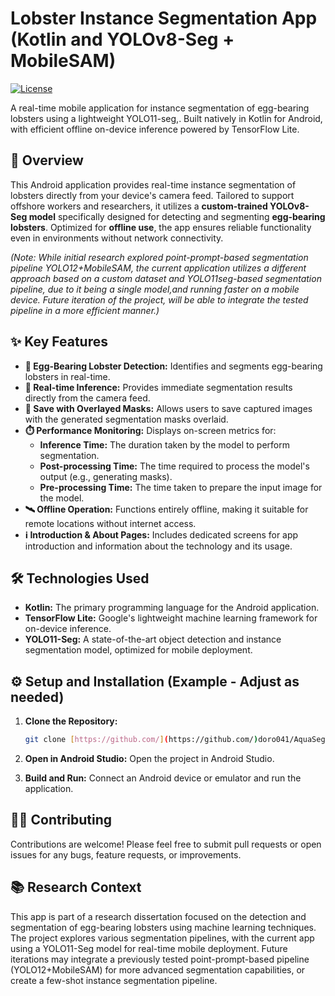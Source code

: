 # Lobster Instance Segmentation App (Kotlin and YOLOv8-Seg + MobileSAM)


[![License](https://img.shields.io/badge/License-Apache%202.0-blue.svg)](https://opensource.org/licenses/Apache-2.0)

A real-time mobile application for instance segmentation of egg-bearing lobsters using a lightweight YOLO11-seg,. Built natively in Kotlin for Android, with efficient offline on-device inference powered by TensorFlow Lite.

## 📱 Overview

This Android application provides real-time instance segmentation of lobsters directly from your device's camera feed. Tailored to support offshore workers and researchers, it utilizes a **custom-trained YOLOv8-Seg model** specifically designed for detecting and segmenting **egg-bearing lobsters**. Optimized for **offline use**, the app ensures reliable functionality even in environments without network connectivity.

*(Note: While initial research explored point-prompt-based segmentation pipeline YOLO12+MobileSAM, the current application utilizes a different approach based on a custom dataset and YOLO11seg-based segmentation pipeline, due to it being a single model,and running faster on a mobile device. Future iteration of the project, will be able to integrate the tested pipeline in a more efficient manner.)*
## ✨ Key Features

* **🦞 Egg-Bearing Lobster Detection:** Identifies and segments egg-bearing lobsters in real-time.
* **📸 Real-time Inference:** Provides immediate segmentation results directly from the camera feed.
* **💾 Save with Overlayed Masks:** Allows users to save captured images with the generated segmentation masks overlaid.
* **⏱️ Performance Monitoring:** Displays on-screen metrics for:
    * **Inference Time:** The duration taken by the model to perform segmentation.
    * **Post-processing Time:** The time required to process the model's output (e.g., generating masks).
    * **Pre-processing Time:** The time taken to prepare the input image for the model.
* **🛰️ Offline Operation:** Functions entirely offline, making it suitable for remote locations without internet access.
* **ℹ️ Introduction & About Pages:** Includes dedicated screens for app introduction and information about the technology and its usage.

## 🛠️ Technologies Used

- **Kotlin:** The primary programming language for the Android application.
- **TensorFlow Lite:** Google's lightweight machine learning framework for on-device inference.
- **YOLO11-Seg:** A state-of-the-art object detection and instance segmentation model, optimized for mobile deployment.



## ⚙️ Setup and Installation (Example - Adjust as needed)

1.  **Clone the Repository:**
    ```bash
    git clone [https://github.com/](https://github.com/)doro041/AquaSegV2.git
    ```

2.  **Open in Android Studio:** Open the project in Android Studio.

3.  **Build and Run:** Connect an Android device or emulator and run the application.
   




## 🧑‍💻 Contributing

Contributions are welcome! Please feel free to submit pull requests or open issues for any bugs, feature requests, or improvements.

## 📚 Research Context

This app is part of a research dissertation focused on the detection and segmentation of egg-bearing lobsters using machine learning techniques. The project explores various segmentation pipelines, with the current app using a YOLO11-Seg model for real-time mobile deployment. Future iterations may integrate a previously tested point-prompt-based pipeline (YOLO12+MobileSAM) for more advanced segmentation capabilities, or create a few-shot instance segmentation pipeline.

